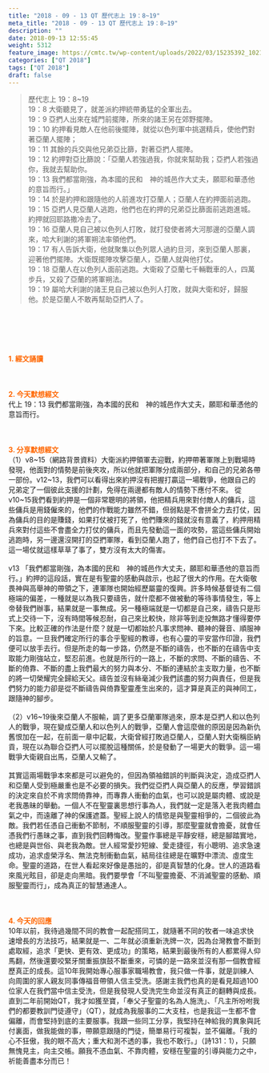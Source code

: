 ```yaml
---
title: "2018 - 09 - 13 QT 歷代志上 19：8~19"
meta_title: "2018 - 09 - 13 QT 歷代志上 19：8~19"
description: ""
date: 2018-09-13 12:55:45
weight: 5312
feature_image: https://cmtc.tw/wp-content/uploads/2022/03/15235392_10211799862337740_180693556567566654_o-1.webp
categories: ["QT 2018"]
tags: ["QT 2018"]
draft: false
---
```


<blockquote>歷代志上 19：8~19<br />
19：8 大衛聽見了，就差派約押統帶勇猛的全軍出去。<br />
19：9 亞捫人出來在城門前擺陣，所來的諸王另在郊野擺陣。<br />
19：10 約押看見敵人在他前後擺陣，就從以色列軍中挑選精兵，使他們對著亞蘭人擺陣；<br />
19：11 其餘的兵交與他兄弟亞比篩，對著亞捫人擺陣。<br />
19：12 約押對亞比篩說：「亞蘭人若強過我，你就來幫助我；亞捫人若強過你，我就去幫助你。<br />
19：13 我們都當剛強，為本國的民和　神的城邑作大丈夫，願耶和華憑他的意旨而行。」<br />
19：14 於是約押和跟隨他的人前進攻打亞蘭人；亞蘭人在約押面前逃跑。<br />
19：15 亞捫人見亞蘭人逃跑，他們也在約押的兄弟亞比篩面前逃跑進城。約押就回耶路撒冷去了。<br />
19：16 亞蘭人見自己被以色列人打敗，就打發使者將大河那邊的亞蘭人調來，哈大利謝的將軍朔法率領他們。<br />
19：17 有人告訴大衛，他就聚集以色列眾人過約旦河，來到亞蘭人那裏，迎著他們擺陣。大衛既擺陣攻擊亞蘭人，亞蘭人就與他打仗。<br />
19：18 亞蘭人在以色列人面前逃跑。大衛殺了亞蘭七千輛戰車的人，四萬步兵，又殺了亞蘭的將軍朔法。<br />
19：19 屬哈大利謝的諸王見自己被以色列人打敗，就與大衛和好，歸服他。於是亞蘭人不敢再幫助亞捫人了。</blockquote><br />
&nbsp;<br />
<br />
&nbsp;<br />
<br />
<span style="color: #ff6600;"><strong>1. </strong><strong>經文誦讀</strong></span><br />
<br />
<span style="color: #ff6600;"><strong> </strong></span><br />
<br />
<span style="color: #ff6600;"><strong>2. 今天默想</strong><strong>經文<br />
</strong></span>代上 19：13 我們都當剛強，為本國的民和　神的城邑作大丈夫，願耶和華憑他的意旨而行。<br />
<br />
&nbsp;<br />
<br />
<span style="color: #ff6600;"><strong>3. 分享默想經文<br />
</strong></span>（1）v8~15（網路背景資料）大衛派約押領軍去迎戰，約押帶著軍隊上到戰場時發現，他面對的情勢是前後夾攻，所以他就把軍隊分成兩部分，和自己的兄弟各帶一部份。v12~13，我們可以看得出來約押沒有把握打贏這一場戰爭，他跟自己的兄弟定了一個彼此支援的計劃，免得在兩邊都有敵人的情勢下應付不來。 從v10~15我們看到約押是一個非常聰明的將領，他把精兵用來對付敵人的傭兵，這些傭兵是用錢僱來的，他們的作戰能力雖然不錯，但弱點是不會拼全力去打仗，因為傭兵的目的是賺錢，如果打仗被打死了，他們賺來的錢就沒有意義了，約押用精兵來對付這些不會盡全力打仗的傭兵，而且先發動這一面的攻勢，當這些傭兵開始逃跑時，另一邊還沒開打的亞捫軍隊，看到亞蘭人跑了，他們自己也打不下去了。這一場仗就這樣草草了事了，雙方沒有太大的傷害。<br />
<br />
v13 「我們都當剛強，為本國的民和　神的城邑作大丈夫，願耶和華憑他的意旨而行。」約押的這段話，實在是有聖靈的感動與啟示，也起了很大的作用。在大衛敬畏神與高舉神的帶領之下，連軍隊也開始經歷屬靈的復興。許多時候基督徒有二個極端的偏差，一種就是以為我只要禱告，就什麼都不做被動的等待事情發生，等上帝替我們辦事，結果就是一事無成。另一種極端就是一切都是自己來，禱告只是形式上交待一下，沒有時間等候忍耐，自己來比較快，除非等到走投無路才懂得要停下來。比較正確的作法是什麼？就是一切都始於凡事求問神、聽神的聲音、順服神的旨意。一旦我們確定所行的事合乎聖經的教導，也有心靈的平安當作印證，我們便可以放手去行。但是所走的每一步路，仍然是不斷的禱告，也不斷的在禱告中支取能力剛強站立，堅忍前進。也就是所行的一路上，不斷的求問、不斷的禱告、不斷的倚靠、不斷的盡上我們最大的努力與本分、不斷的連結於主支取力量，也不斷的將一切榮耀完全歸給天父。禱告並沒有絲毫減少我們該盡的努力與責任，但是我們努力的能力卻是從不斷禱告與倚靠聖靈產生出來的，這才算是真正的與神同工，跟隨神的腳步。<br />
<br />
（2）v16~19後來亞蘭人不服輸，調了更多亞蘭軍隊過來，原本是亞捫人和以色列人的戰爭，現在變成亞蘭人和以色列人的戰爭，亞蘭人會這麼做的原因是因為新仇舊恨加在一起，在前面一章中記載，大衛曾經打敗過亞蘭人，亞蘭人對大衛稱臣納貢，現在以為聯合亞捫人可以擺脫這種關係，於是發動了一場更大的戰爭。這一場戰爭大衛親自出馬，亞蘭人又輸了。<br />
<br />
其實這兩場戰爭本來都是可以避免的，但因為領袖錯誤的判斷與決定，造成亞捫人和亞蘭人受到極嚴重也是不必要的損失。我們從亞捫人與亞蘭人的反應，學習錯誤的決定來自於不肯求問倚靠神，而專靠人衝動的血氣，也可以說是屬肉體、或說是老我愚昧的舉動。一個人不在聖靈裏思想行事為人，我們就一定是落入老我肉體血氣之中，而遠離了神的保護遮蓋。聖經上說人的情慾是與聖靈相爭的，二個彼此為敵。我們若任憑自己衝動不節制，不順服聖靈的引導，那麼聖靈就會擔憂，就會任憑我們行愚昧之事，直到我們回轉悔改。聖靈作事總是平靜安穩，總是腳踏實地，也總是與世俗、與老我為敵。世人經常愛抄短線、愛走捷徑，有小聰明、追求急速成功，追求虛榮浮名、無法克制衝動血氣，結局往往總是在曠野中漂流、虛度生命。聖靈的道路，在世人看起來好像是愚拙的，卻是真智慧的化身。世人的道路看來風光眩目，卻是走向黑暗。我們要學會「不叫聖靈擔憂、不消滅聖靈的感動、順服聖靈而行」，成為真正的智慧通達人。<br />
<br />
&nbsp;<br />
<br />
<span style="color: #ff6600;"><strong>4. 今天的回應<br />
</strong></span>10年以前，我待過幾間不同的教會一起配搭同工，就隨著不同的牧者一味追求快速增長的方法技巧，結果就是一、二年就必須重新洗牌一次，因為台灣教會不斷到處取經，追求「更快、更有效、更成功」的策略，結果到最後所有的人都累得人仰馬翻，然後還要咬緊牙關重振旗鼓不斷重來，可憐的是一路來並沒有那一個教會經歷真正的成長。這10年我開始專心服事家職場教會，我只做一件事，就是訓練人向周圍的家人親友同事傳福音帶領人信主受洗。感謝主我們也真的是看見超過100位家人在我們當中信主受洗，但是我發現人受洗完生命並沒有真正的翻轉與成長。直到二年前開始QT，我才如獲至寶，「奉父子聖靈的名為人施洗」、「凡主所吩咐我們的都要教訓門徒遵守」（QT），就成為我服事的二大支柱，也是我這一生都不會偏離，而會堅持到底的主要服事。我跟一些同工分享，我堅持在神給我的異象與託付裏面，做我能做的事，帶願意跟隨的門徒，簡單易行可複製，並不偏離。「我的心不狂傲，我的眼不高大；重大和測不透的事，我也不敢行。」（詩131：1），只願無愧見主，向主交帳。願我不憑血氣、不靠肉體，安穩在聖靈的引導與能力之中，祈能善盡本分而已！
        